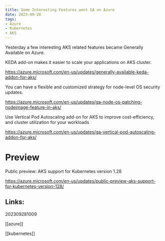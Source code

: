 ```yaml
---
title: Some Interesting Features went GA on Azure 
date: 2023-09-28
tags:
- Azure
- Kubernetes
- AKS
---
```


Yesterday a few interesting AKS related features became Generally Available on Azure.

KEDA add-on makes it easier to scale your applications on AKS cluster.

https://azure.microsoft.com/en-us/updates/generally-available-keda-addon-for-aks/

You can have a flexible and customized strategy for node-level OS security updates.

https://azure.microsoft.com/en-us/updates/ga-node-os-patching-nodeimage-feature-in-aks/

Use Vertical Pod Autoscaling add-on for AKS to improve cost-efficiency, and cluster utilization for your workloads

https://azure.microsoft.com/en-us/updates/ga-vertical-pod-autoscaling-addon-for-aks/

# Preview

Public preview: AKS support for Kubernetes version 1.28

https://azure.microsoft.com/en-us/updates/public-preview-aks-support-for-kubernetes-version-128/


## Links:

202309281009

[[azure]]

[[kubernetes]]
